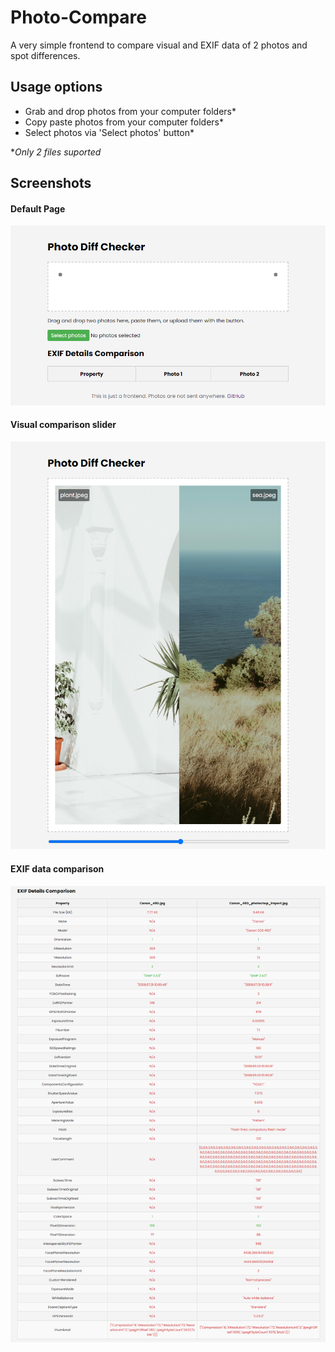 # Photo-Compare

A very simple frontend to compare visual and EXIF data of 2 photos and spot differences.

## Usage options

- Grab and drop photos from your computer folders\*
- Copy paste photos from your computer folders\*
- Select photos via 'Select photos' button\*

\*_Only 2 files suported_

## Screenshots

#### Default Page

![Default Page](https://github.com/Jaumoso/photo-compare/blob/main/images/examples/default.png)

#### Visual comparison slider

![Visual Slider](https://github.com/Jaumoso/photo-compare/blob/main/images/examples/visual.png)

#### EXIF data comparison

![EXIF Data](https://github.com/Jaumoso/photo-compare/blob/main/images/examples/exif.png)
